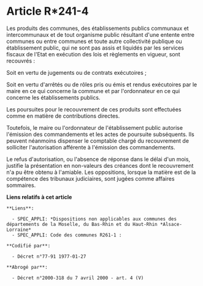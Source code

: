 # Article R*241-4

Les produits des communes, des établissements publics communaux et intercommunaux et de tout organisme public résultant d'une
entente entre communes ou entre communes et toute autre collectivité publique ou établissement public, qui ne sont pas assis
et liquidés par les services fiscaux de l'Etat en exécution des lois et règlements en vigueur, sont recouvrés :

Soit en vertu de jugements ou de contrats exécutoires ;

Soit en vertu d'arrêtés ou de rôles pris ou émis et rendus exécutoires par le maire en ce qui concerne la commune et par
l'ordonnateur en ce qui concerne les établissements publics.

Les poursuites pour le recouvrement de ces produits sont effectuées comme en matière de contributions directes.

Toutefois, le maire ou l'ordonnateur de l'établissement public autorise l'émission des commandements et les actes de
poursuite subséquents. Ils peuvent néanmoins dispenser le comptable chargé du recouvrement de solliciter l'autorisation
afférente à l'émission des commandements.

Le refus d'autorisation, ou l'absence de réponse dans le délai d'un mois, justifie la présentation en non-valeurs des
créances dont le recouvrement n'a pu être obtenu à l'amiable.    Les oppositions, lorsque la matière est de la compétence des
tribunaux judiciaires, sont jugées comme affaires sommaires.

**Liens relatifs à cet article**

	**Liens**:

	  - SPEC_APPLI: *Dispositions non applicables aux communes des départements de la Moselle, du Bas-Rhin et du Haut-Rhin *Alsace-Lorraine*
	  - SPEC_APPLI: Code des communes R261-1 :

	**Codifié par**:

	  - Décret n°77-91 1977-01-27

	**Abrogé par**:

	  - Décret n°2000-318 du 7 avril 2000 - art. 4 (V)
